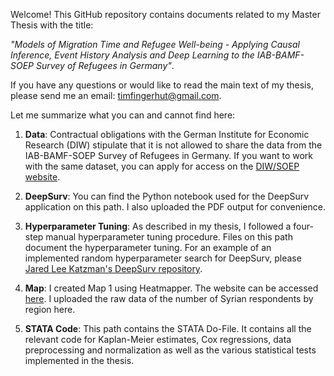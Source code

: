 Welcome! This GitHub repository contains documents related to my Master Thesis with the title: 

*"Models of Migration Time and Refugee Well-being - Applying Causal Inference, Event History Analysis and Deep Learning to the IAB-BAMF-SOEP Survey of Refugees in Germany"*. 

If you have any questions or would like to read the main text of my thesis, please send me an email: timfingerhut@gmail.com. 

Let me summarize what you can and cannot find here: 

1) **Data**: Contractual obligations with the German Institute for Economic Research (DIW) stipulate that it is not allowed to share the data from the IAB-BAMF-SOEP Survey of Refugees in Germany. If you want to work with the same dataset, you can apply for access on the [DIW/SOEP website](https://www.diw.de/en/diw_01.c.357906.en/soep_order_form_mod.html). 

2) **DeepSurv**: You can find the Python notebook used for the DeepSurv application on this path. I also uploaded the PDF output for convenience. 

3) **Hyperparameter Tuning**: As described in my thesis, I followed a four-step manual hyperparameter tuning procedure. Files on this path document the hyperparameter tuning. For an example of an implemented random hyperparameter search for DeepSurv, please [Jared Lee Katzman's DeepSurv repository](https://github.com/jaredleekatzman/DeepSurv/tree/master/hyperparam_search). 

4) **Map**: I created Map 1 using Heatmapper. The website can be accessed [here](http://www2.heatmapper.ca). I uploaded the raw data of the number of Syrian respondents by region here. 

5) **STATA Code**: This path contains the STATA Do-File. It contains all the relevant code for Kaplan-Meier estimates, Cox regressions, data preprocessing and normalization as well as the various statistical tests implemented in the thesis.

